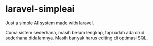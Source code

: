 laravel-simpleai
================

Just a simple AI system made with laravel.

Cuma sistem sederhana, masih belum lengkap, tapi udah ada crud sederhana didalamnya. Masih banyak harus editing di optimasi SQL.